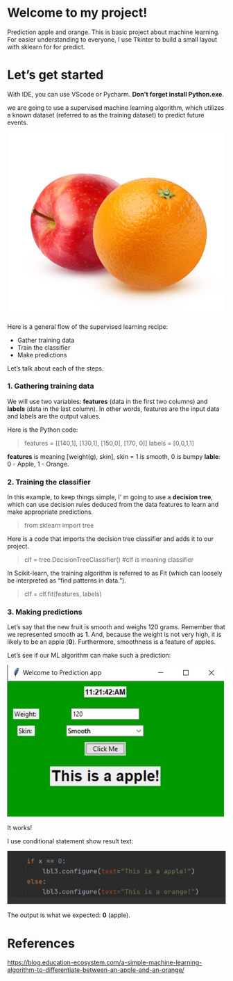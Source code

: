 # Welcome to my project!
Prediction apple and orange.
This is basic project about machine learning.
For easier understanding to everyone, I use Tkinter to build a small layout with sklearn for for predict.

# Let’s get started
With IDE, you can use VScode or Pycharm. **Don't forget install Python.exe**.

we are going to use a supervised machine learning algorithm, which utilizes a known dataset (referred to as the training dataset) to predict future events.

![Intrduce](https://github.com/LinhQuangHua/Prediction-apple-orange-with-tkinter/blob/master/doc/introduce.jpg)

Here is a general flow of the supervised learning recipe:

-   Gather training data
-   Train the classifier
-   Make predictions

Let’s talk about each of the steps.

### 1. Gathering training data

We will use two variables:  **features**  (data in the first two columns) and  **labels**  (data in the last column). In other words, features are the input data and labels are the output values.

Here is the Python code:
> features = [[140,1], [130,1], [150,0], [170, 0]]
> labels = [0,0,1,1]

**features** is meaning [weight(g), skin], skin = 1 is smooth, 0 is bumpy
**lable**: 0 - Apple, 1 - Orange. 

### 2.  Training the classifier

In this example, to keep things simple, I' m going to use a **decision tree**, which can use decision rules deduced from the data features to learn and make appropriate predictions.
> from sklearn import tree

Here is a code that imports the decision tree classifier and adds it to our project.
> clf = tree.DecisionTreeClassifier()
#clf is meaning classifier

In Scikit-learn, the training algorithm is referred to as Fit (which can loosely be interpreted as “find patterns in data.”).
> clf = clf.fit(features, labels)

### 3.  Making predictions 

Let’s say that the new fruit is smooth and weighs 120 grams. Remember that we represented smooth as  **1**. And, because the weight is not very high, it is likely to be an apple (**0**). Furthermore, smoothness is a feature of apples.

Let’s see if our ML algorithm can make such a prediction:

![Predict](https://github.com/LinhQuangHua/Prediction-apple-orange-with-tkinter/blob/master/doc/predict%20apple%20orange.png.jpg)

It works!

I use conditional statement show result text:

![Condition](https://github.com/LinhQuangHua/Prediction-apple-orange-with-tkinter/blob/master/doc/condition.jpg)

The output is what we expected:  **0**  (apple).

# References

https://blog.education-ecosystem.com/a-simple-machine-learning-algorithm-to-differentiate-between-an-apple-and-an-orange/
